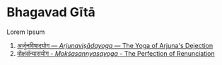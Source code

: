 # Bhagavad Gītā

Lorem Ipsum

1. [अर्जुनविषादयोग — <em> Arjunaviṣādayoga </em> — The Yoga of Arjuna's Dejection](./ch1/ch1.md)
18. [मोक्षसंन्यासयोग - <em> Mokśasannyasayoga </em> - The Perfection of Renunciation](./ch18/ch18.md)
